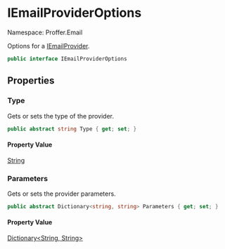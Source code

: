 # IEmailProviderOptions

Namespace: Proffer.Email

Options for a [IEmailProvider](./proffer.email.iemailprovider.md).

```csharp
public interface IEmailProviderOptions
```

## Properties

### **Type**

Gets or sets the type of the provider.

```csharp
public abstract string Type { get; set; }
```

#### Property Value

[String](https://docs.microsoft.com/en-us/dotnet/api/system.string)<br>

### **Parameters**

Gets or sets the provider parameters.

```csharp
public abstract Dictionary<string, string> Parameters { get; set; }
```

#### Property Value

[Dictionary&lt;String, String&gt;](https://docs.microsoft.com/en-us/dotnet/api/system.collections.generic.dictionary-2)<br>
